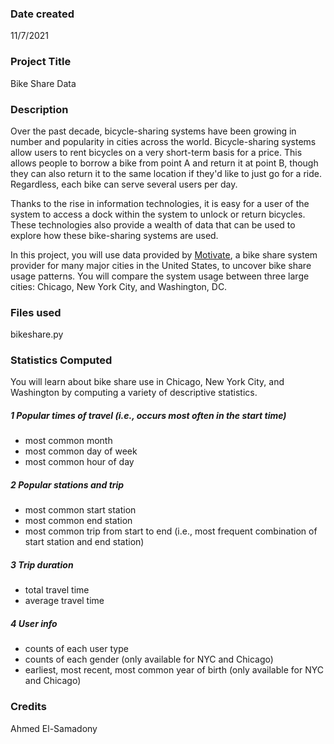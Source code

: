 ### Date created
11/7/2021

### Project Title
Bike Share Data

### Description
Over the past decade, bicycle-sharing systems have been growing in number and popularity in cities across the world. Bicycle-sharing systems allow users to rent bicycles on a very short-term basis for a price. This allows people to borrow a bike from point A and return it at point B, though they can also return it to the same location if they'd like to just go for a ride. Regardless, each bike can serve several users per day.

Thanks to the rise in information technologies, it is easy for a user of the system to access a dock within the system to unlock or return bicycles. These technologies also provide a wealth of data that can be used to explore how these bike-sharing systems are used.

In this project, you will use data provided by [Motivate](https://www.motivateco.com/), a bike share system provider for many major cities in the United States, to uncover bike share usage patterns. You will compare the system usage between three large cities: Chicago, New York City, and Washington, DC.

### Files used
bikeshare.py

### Statistics Computed
You will learn about bike share use in Chicago, New York City, and Washington by computing a variety of descriptive statistics. 

##### 1 Popular times of travel (i.e., occurs most often in the start time)

* most common month
* most common day of week
* most common hour of day
##### 2 Popular stations and trip

* most common start station
* most common end station
* most common trip from start to end (i.e., most frequent combination of start station and end station)

##### 3 Trip duration

* total travel time
* average travel time

##### 4 User info

* counts of each user type
* counts of each gender (only available for NYC and Chicago)
* earliest, most recent, most common year of birth (only available for NYC and Chicago)

### Credits
Ahmed El-Samadony
